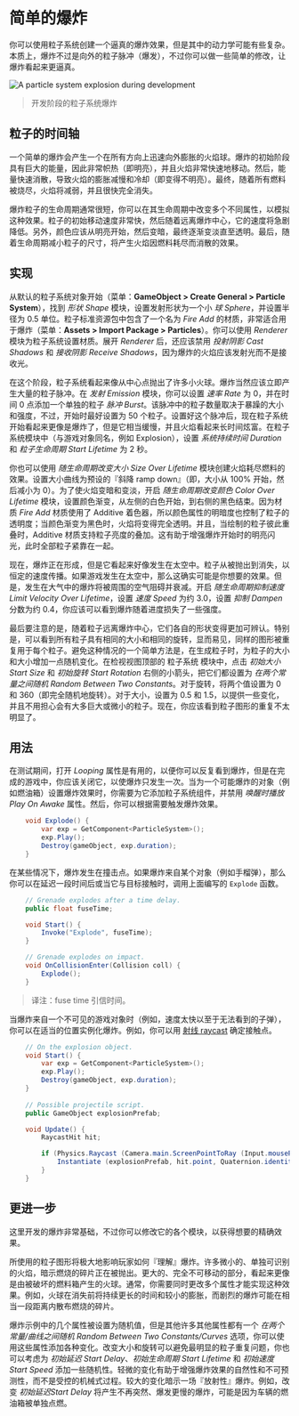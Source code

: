 <!-- # A Simple Explosion -->
# 简单的爆炸

<!-- You can use a particle system to create a convincing explosion but the dynamics are perhaps a little more complicated than they seem at first. At its core, an explosion is just an outward burst of particles but there are a few simple modifications you can apply to make it look much more realistic. -->

你可以使用粒子系统创建一个逼真的爆炸效果，但是其中的动力学可能有些复杂。本质上，爆炸不过是向外的粒子脉冲（爆发），不过你可以做一些简单的修改，让爆炸看起来更逼真。

![A particle system explosion during development](http://docs.unity3d.com/uploads/Main/PartSysExpScreenshot.png)
<!-- > A particle system explosion during development -->
> 开发阶段的粒子系统爆炸

<!-- ## Timeline of a Particle -->
## 粒子的时间轴

<!-- A simple explosion produces a ball of flame that expands outward rapidly in all directions. The initial burst has a lot of energy and is therefore very hot (ie, bright) and moves very fast. This energy quickly dissipates which results in the expansion of flame slowing down and also cooling down (ie, getting less bright). Finally, as all the fuel is burned up, the flames will die away and soon disappear completely. -->

一个简单的爆炸会产生一个在所有方向上迅速向外膨胀的火焰球。爆炸的初始阶段具有巨大的能量，因此非常帜热（即明亮），并且火焰非常快速地移动。然后，能量快速消散，导致火焰的膨胀减慢和冷却（即变得不明亮）。最终，随着所有燃料被烧尽，火焰将减弱，并且很快完全消失。

<!-- An explosion particle will typically have a short lifetime and you can vary several different properties over that lifetime to simulate the effect. The particle will start off moving very fast but then its speed should reduce greatly as it moves away from the centre of the explosion. Also, the color should start off bright but then darken and eventually fade to transparency. Finally, reducing the particle’s size over its lifetime will give the effect of the flames dispersing as the fuel is used up. -->

爆炸粒子的生命周期通常很短，你可以在其生命周期中改变多个不同属性，以模拟这种效果。粒子的初始移动速度非常快，然后随着远离爆炸中心，它的速度将急剧降低。另外，颜色应该从明亮开始，然后变暗，最终逐渐变淡直至透明。最后，随着生命周期减小粒子的尺寸，将产生火焰因燃料耗尽而消散的效果。

<!-- ## Implementation -->
## 实现

<!-- Starting with the default particle system object (menu: **GameObject > Create General > Particle System**), go to the _Shape_ module and set the emitter shape to a small _Sphere_, say about 0.5 units in radius. The particles in the standard assets include a material called _Fire Add_ which is very suitable for explosions (menu: **Assets > Import Package > Particles**). You can set this material for the system using the _Renderer_ module. With the _Renderer_ open, you should also disable _Cast Shadows_ and _Receive Shadows_ since the explosion flames are supposed to give out light rather than receive it. -->

从默认的粒子系统对象开始（菜单：**GameObject > Create General > Particle System**），找到 _形状 Shape_ 模块，设置发射形状为一个小 _球 Sphere_，并设置半径为 0.5 单位。粒子标准资源包中包含了一个名为 _Fire Add_ 的材质，非常适合用于爆炸（菜单：**Assets > Import Package > Particles**）。你可以使用 _Renderer_ 模块为粒子系统设置材质。展开 _Renderer_ 后，还应该禁用 _投射阴影 Cast Shadows_ 和 _接收阴影 Receive Shadows_，因为爆炸的火焰应该发射光而不是接收光。

<!-- At this stage, the system looks like lots of little fireballs being thrown out from a central point. The explosion should, of course, create a burst with lots of particles all at once. In the _Emission_ module, you can set the _Rate_ value to zero and add a single _Burst_ of particles at time zero. The number of particles in the burst will depend on the size and intensity you want your explosion to have but a good starting point is about fifty particles. With the burst set up, the system is now starting to look much more like and explosion but it is rather slow and the flames seem to hang around for a long time. In the Particle System module (which will have the same name as the GameObject, eg, “Explosion”), set both the _Duration_ of the system and the _Start Lifetime_ of the particles to two seconds. -->

在这个阶段，粒子系统看起来像从中心点抛出了许多小火球。爆炸当然应该立即产生大量的粒子脉冲。在 _发射 Emission_ 模块，你可以设置 _速率 Rate_ 为 0，并在时间 0 点添加一个单独的粒子 _脉冲 Burst_。该脉冲中的粒子数量取决于暴躁的大小和强度，不过，开始时最好设置为 50 个粒子。设置好这个脉冲后，现在粒子系统开始看起来更像是爆炸了，但是它相当缓慢，并且火焰看起来长时间炫富。在粒子系统模块中（与游戏对象同名，例如 Explosion），设置 _系统持续时间 Duration_ 和 _粒子生命周期 Start Lifetime_ 为 2 秒。

<!-- You can also use the _Size Over Lifetime_ module to create the effect of the flames using up their fuel. Set the size curve using the “ramp down” preset (ie, the size starts off at 100% and reduces to zero. To make the flames darken and fade, enable the _Color Over Lifetime_ module and set the gradient to start with white at the left and finish with black at the right. Since the _Fire Add_ material uses and additive shader for rendering, the darkness of the color property also controls the transparency of the particle; the flame’s will become fully transparent as the color fades to black. Also, the additive material allows the brightness of particles to “add” together as they are drawn on top of each other. This helps to further enhance the impression of a bright flash at the start of the explosion when the particles are all close together. -->

你也可以使用 _随生命周期改变大小 Size Over Lifetime_ 模块创建火焰耗尽燃料的效果。设置大小曲线为预设的『斜降 ramp down』（即，大小从 100% 开始，然后减小为 0）。为了使火焰变暗和变淡，开启 _随生命周期改变颜色 Color Over Lifetime_ 模块，设置颜色渐变，从左侧的白色开始，到右侧的黑色结束。因为材质 _Fire Add_ 材质使用了 Additive 着色器，所以颜色属性的明暗度也控制了粒子的透明度；当颜色渐变为黑色时，火焰将变得完全透明。并且，当绘制的粒子彼此重叠时，Additive 材质支持粒子亮度的叠加。这有助于增强爆炸开始时的明亮闪光，此时全部粒子紧靠在一起。

<!-- As it stands, the explosion is taking shape but it looks as though it is happening out in space. The particles get thrown out and travel a long distance at constant speed before fading. If your game is set in space then this might be the exact effect you want. However, an explosion that happens in the atmosphere will be slowed and dampened by the surrounding air. Enable the _Limit Velocity Over Lifetime_ module and set the _Speed_ to about 3.0 and the _Dampen_ fraction to about 0.4 and you should see the explosion lose a little strength as it progresses. -->

现在，爆炸正在形成，但是它看起来好像发生在太空中。粒子从被抛出到消失，以恒定的速度传播。如果游戏发生在太空中，那么这确实可能是你想要的效果。但是，发生在大气中的爆炸将被周围的空气阻碍并衰减。开启 _随生命周期抑制速度 Limit Velocity Over Lifetime_，设置 _速度 Speed_ 为约 3.0，设置 _抑制 Dampen_ 分数为约 0.4，你应该可以看到爆炸随着进度损失了一些强度。

<!-- A final thing to note is that as the particles move away from the centre of the explosion, their individual shapes become more recognisable. In particular, seeing the particles all at the same size and with the same rotation makes it obvious that the same graphic is being reused for each particle. A simple way to avoid this is to add a bit of random variation to the size and rotation of the particles as they are generated. In the Particle System module at the top of the inspector, click the small arrow to the right of the _Start Size_ and _Start Rotation_ properties and set them both to Random Between Two Constants. For the rotation, set the two values to 0 and 360 (ie, completely random rotation). For the size, set the values to 0.5 and 1.5 to give some variation without the risk of having too many huge or tiny particles. You should now see that the repetition of particle graphics is now much less noticeable. -->

最后要注意的是，随着粒子远离爆炸中心，它们各自的形状变得更加可辨认。特别是，可以看到所有粒子具有相同的大小和相同的旋转，显而易见，同样的图形被重复用于每个粒子。避免这种情况的一个简单方法是，在生成粒子时，为粒子的大小和大小增加一点随机变化。在检视视图顶部的 粒子系统 模块中，点击 _初始大小 Start Size_ 和 _初始旋转 Start Rotation_ 右侧的小箭头，把它们都设置为 _在两个常量之间随机 Random Between Two Constants_。对于旋转，将两个值设置为 0 和 360（即完全随机地旋转）。对于大小，设置为 0.5 和 1.5，以提供一些变化，并且不用担心会有大多巨大或微小的粒子。现在，你应该看到粒子图形的重复不太明显了。

<!-- ## Usage -->
## 用法

<!-- During testing, it is useful to have the _Looping_ property switched on so you can see the explosion repeatedly but in the finished game, you should switch this off so the explosion happens only once. When the explosion is designed for an object that has the potential to explode (a fuel tank, say) you might want to add the Particle System component to the object with the _Play On Awake_ property disabled. You can then set off the explosion from a script as necessary. -->

在测试期间，打开 _Looping_ 属性是有用的，以便你可以反复看到爆炸，但是在完成的游戏中，你应该关闭它，以使爆炸只发生一次。当为一个可能爆炸的对象（例如燃油箱）设置爆炸效果时，你需要为它添加粒子系统组件，并禁用 _唤醒时播放 Play On Awake_ 属性。然后，你可以根据需要触发爆炸效果。

```cs
    void Explode() {
        var exp = GetComponent<ParticleSystem>();
        exp.Play();
        Destroy(gameObject, exp.duration);
    }
```

<!-- In other cases, explosions happen at points of impact. If the explosion originates from an object (eg, a grenade) then you could call the `Explode` function detailed above after a time delay or when it makes contact with the target. -->

在某些情况下，爆炸发生在撞击点。如果爆炸来自某个对象（例如手榴弹），那么你可以在延迟一段时间后或当它与目标接触时，调用上面编写的 `Explode` 函数。

```cs
    // Grenade explodes after a time delay.
    public float fuseTime;

    void Start() {
        Invoke("Explode", fuseTime);
    }

    // Grenade explodes on impact.
    void OnCollisionEnter(Collision coll) {
        Explode();
    }
```

> 译注：fuse time 引信时间。

<!-- Where the explosion comes from an object that is not actually represented in the game (eg, a projectile that travels too fast to be seen), you can just instantiate an explosion in the appropriate place. You might determine the contact point from a [raycast](http://docs.unity3d.com/ScriptReference/Physics.Raycast.html), for example. -->

当爆炸来自一个不可见的游戏对象时（例如，速度太快以至于无法看到的子弹），你可以在适当的位置实例化爆炸。例如，你可以用 [射线 raycast] 确定接触点。

[raycast]: http://docs.unity3d.com/ScriptReference/Physics.Raycast.html
[射线 raycast]: http://docs.unity3d.com/ScriptReference/Physics.Raycast.html


```cs
    // On the explosion object.
    void Start() {
        var exp = GetComponent<ParticleSystem>();
        exp.Play();
        Destroy(gameObject, exp.duration);
    }
    
    // Possible projectile script.
    public GameObject explosionPrefab;

    void Update() {
        RaycastHit hit;

        if (Physics.Raycast (Camera.main.ScreenPointToRay (Input.mousePosition), out hit)) {
            Instantiate (explosionPrefab, hit.point, Quaternion.identity);
        }
    }
```

<!-- ## Further Ideas -->
## 更进一步

<!-- The explosion developed here is very basic but you can modify various aspects of it to get the exact feel you are looking for in your game. -->

这里开发的爆炸非常基础，不过你可以修改它的各个模块，以获得想要的精确效果。

<!-- The particle graphic you use will have a big effect on how the player “reads” the explosion. Having lots of small, separately recognisable flames suggests burning pieces being thrown out. Larger particles that don’t move completely apart appear more like a fireball fed by a destroyed fuel tank. Typically, you will need to change several properties together to complete the effect. For example, the fireball will persist longer and expand less before it disappears while a sharp burst may scatter burning pieces quite some distance. -->

所使用的粒子图形将极大地影响玩家如何『理解』爆炸。许多微小的、单独可识别的火焰，暗示燃烧的碎片正在被抛出。更大的、完全不可移动的部分，看起来更像是由被破坏的燃料箱产生的火球。通常，你需要同时更改多个属性才能实现这种效果。例如，火球在消失前将持续更长的时间和较小的膨胀，而剧烈的爆炸可能在相当一段距离内散布燃烧的碎片。

<!-- A few properties are set with random values here but other many properties have a _Random Between Two Constants/Curves_ option and you can use these to add variation in all sorts of ways. Varying the size and rotation helps to avoid the most obvious effects of particle repetition but you might also consider adding some randomness to the _Start Delay_, _Start Lifetime_ and _Start Speed_ properties. A small amount of variation helps to reinforce the impression of the explosion being a “natural” and unpredictable effect rather than a controlled mechanical process. Larger variations suggest a “dirty” explosion. For example, varying the _Start Delay_ will produce an explosion that is no longer sharp but bursts more slowly, perhaps because fuel tanks in a vehicle are being separately ignited. -->

爆炸示例中的几个属性被设置为随机值，但是其他许多其他属性都有一个 _在两个常量/曲线之间随机 Random Between Two Constants/Curves_ 选项，你可以使用这些属性添加各种变化。改变大小和旋转可以避免最明显的粒子重复问题，你也可以考虑为 _初始延迟 Start Delay_、_初始生命周期 Start Lifetime_ 和 _初始速度 Start Speed_ 添加一些随机性。轻微的变化有助于增强爆炸效果的自然性和不可预测性，而不是受控的机械式过程。较大的变化暗示一场『放射性』爆炸。例如，改变 _初始延迟Start Delay_ 将产生不再突然、爆发更慢的爆炸，可能是因为车辆的燃油箱被单独点燃。
